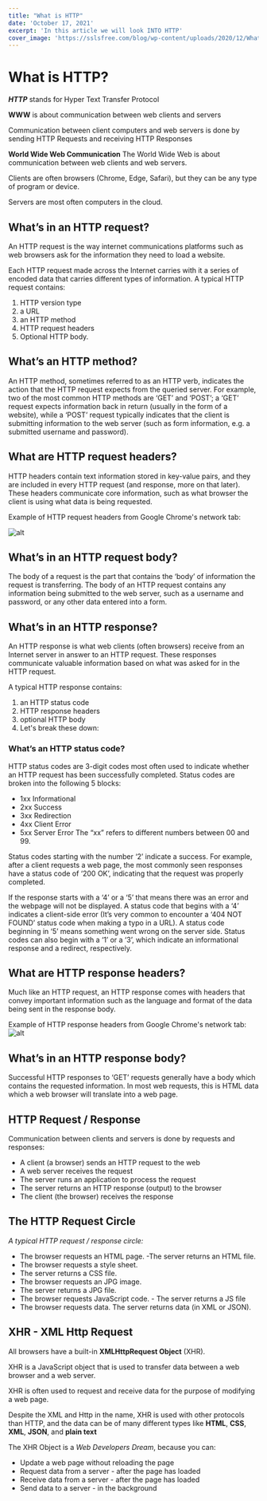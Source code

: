```yaml
---
title: "What is HTTP"
date: 'October 17, 2021'
excerpt: 'In this article we will look INTO HTTP'
cover_image: 'https://sslsfree.com/blog/wp-content/uploads/2020/12/What-is-HTTPS.png'
---
```


# What is HTTP?

**_HTTP_** stands for Hyper Text Transfer Protocol

**WWW** is about communication between web clients and servers

Communication between client computers and web servers is done by sending HTTP Requests and receiving HTTP Responses

**World Wide Web Communication**
The World Wide Web is about communication between web clients and web servers.

Clients are often browsers (Chrome, Edge, Safari), but they can be any type of program or device.

Servers are most often computers in the cloud.

## What’s in an HTTP request?
An HTTP request is the way internet communications platforms such as web browsers ask for the information they need to load a website.

Each HTTP request made across the Internet carries with it a series of encoded data that carries different types of information. A typical HTTP request contains:
1. HTTP version type
2. a URL
3. an HTTP method
4. HTTP request headers
5. Optional HTTP body.

## What’s an HTTP method?
An HTTP method, sometimes referred to as an HTTP verb, indicates the action that the HTTP request expects from the queried server. For example, two of the most common HTTP methods are ‘GET’ and ‘POST’; a ‘GET’ request expects information back in return (usually in the form of a website), while a ‘POST’ request typically indicates that the client is submitting information to the web server (such as form information, e.g. a submitted username and password).

## What are HTTP request headers?
HTTP headers contain text information stored in key-value pairs, and they are included in every HTTP request (and response, more on that later). These headers communicate core information, such as what browser the client is using what data is being requested.

Example of HTTP request headers from Google Chrome's network tab:

![alt](https://www.cloudflare.com/img/learning/ddos/glossary/hypertext-transfer-protocol-http/http-request-headers.png)

## What’s in an HTTP request body?
The body of a request is the part that contains the ‘body’ of information the request is transferring. The body of an HTTP request contains any information being submitted to the web server, such as a username and password, or any other data entered into a form.

## What’s in an HTTP response?
An HTTP response is what web clients (often browsers) receive from an Internet server in answer to an HTTP request. These responses communicate valuable information based on what was asked for in the HTTP request.

A typical HTTP response contains:

1. an HTTP status code
2. HTTP response headers
3. optional HTTP body
4. Let's break these down:

### What’s an HTTP status code?
HTTP status codes are 3-digit codes most often used to indicate whether an HTTP request has been successfully completed. Status codes are broken into the following 5 blocks:

- 1xx Informational
- 2xx Success
- 3xx Redirection
- 4xx Client Error
- 5xx Server Error
The “xx” refers to different numbers between 00 and 99.

Status codes starting with the number ‘2’ indicate a success. For example, after a client requests a web page, the most commonly seen responses have a status code of ‘200 OK’, indicating that the request was properly completed.

If the response starts with a ‘4’ or a ‘5’ that means there was an error and the webpage will not be displayed. A status code that begins with a ‘4’ indicates a client-side error (It’s very common to encounter a ‘404 NOT FOUND’ status code when making a typo in a URL). A status code beginning in ‘5’ means something went wrong on the server side. Status codes can also begin with a ‘1’ or a ‘3’, which indicate an informational response and a redirect, respectively.

## What are HTTP response headers?
Much like an HTTP request, an HTTP response comes with headers that convey important information such as the language and format of the data being sent in the response body.

Example of HTTP response headers from Google Chrome's network tab:
![alt](https://www.cloudflare.com/img/learning/ddos/glossary/hypertext-transfer-protocol-http/http-response-headers.png)

## What’s in an HTTP response body?
Successful HTTP responses to ‘GET’ requests generally have a body which contains the requested information. In most web requests, this is HTML data which a web browser will translate into a web page.

## HTTP Request / Response

Communication between clients and servers is done by requests and responses:

- A client (a browser) sends an HTTP request to the web
- A web server receives the request
- The server runs an application to process the request
- The server returns an HTTP response (output) to the browser
- The client (the browser) receives the response

## The HTTP Request Circle

_A typical HTTP request / response circle:_

- The browser requests an HTML page. -The server returns an HTML file.
- The browser requests a style sheet.
 - The server returns a CSS file.
- The browser requests an JPG image.
 - The server returns a JPG file.
- The browser requests JavaScript code. - The server returns a JS file
- The browser requests data. The server returns data (in XML or JSON).

## XHR - XML Http Request

All browsers have a built-in **XMLHttpRequest Object** (XHR).

XHR is a JavaScript object that is used to transfer data between a web browser and a web server.

XHR is often used to request and receive data for the purpose of modifying a web page.

Despite the XML and Http in the name, XHR is used with other protocols than HTTP, and the data can be of many different types like **HTML**, **CSS**, **XML**, **JSON**, and **plain text**

The XHR Object is a *Web Developers Dream*, because you can:
- Update a web page without reloading the page
- Request data from a server - after the page has loaded
- Receive data from a server - after the page has loaded
- Send data to a server - in the background
